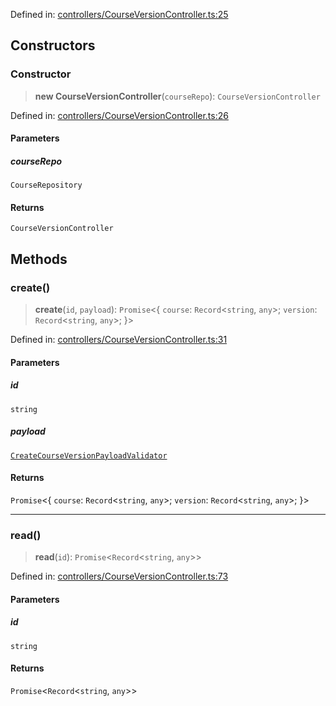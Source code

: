 Defined in: [controllers/CourseVersionController.ts:25](https://github.com/continuousactivelearning/cal/blob/30fc76483b4a27a3eb2e18b9977ba472853191ce/backend/src/modules/courses/controllers/CourseVersionController.ts#L25)

## Constructors

### Constructor

> **new CourseVersionController**(`courseRepo`): `CourseVersionController`

Defined in: [controllers/CourseVersionController.ts:26](https://github.com/continuousactivelearning/cal/blob/30fc76483b4a27a3eb2e18b9977ba472853191ce/backend/src/modules/courses/controllers/CourseVersionController.ts#L26)

#### Parameters

##### courseRepo

`CourseRepository`

#### Returns

`CourseVersionController`

## Methods

### create()

> **create**(`id`, `payload`): `Promise`\<\{ `course`: `Record`\<`string`, `any`\>; `version`: `Record`\<`string`, `any`\>; \}\>

Defined in: [controllers/CourseVersionController.ts:31](https://github.com/continuousactivelearning/cal/blob/30fc76483b4a27a3eb2e18b9977ba472853191ce/backend/src/modules/courses/controllers/CourseVersionController.ts#L31)

#### Parameters

##### id

`string`

##### payload

[`CreateCourseVersionPayloadValidator`](../Validators/CourseVersionValidators/CreateCourseVersionPayloadValidator.md)

#### Returns

`Promise`\<\{ `course`: `Record`\<`string`, `any`\>; `version`: `Record`\<`string`, `any`\>; \}\>

***

### read()

> **read**(`id`): `Promise`\<`Record`\<`string`, `any`\>\>

Defined in: [controllers/CourseVersionController.ts:73](https://github.com/continuousactivelearning/cal/blob/30fc76483b4a27a3eb2e18b9977ba472853191ce/backend/src/modules/courses/controllers/CourseVersionController.ts#L73)

#### Parameters

##### id

`string`

#### Returns

`Promise`\<`Record`\<`string`, `any`\>\>
